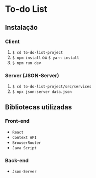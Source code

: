 # To-do List

## Instalação

### Client

  1. `$ cd to-do-list-project`
  2. `$ npm install` ou `$ yarn install`
  3. `$ npm run dev`
  
### Server (JSON-Server)

  1. `$ cd to-do-list-project/src/services`
  2. `$ npx json-server data.json`
  
## Bibliotecas utilizadas

### Front-end

 + `React`
 + `Context API`
 + `BrowserRouter`
 + `Java Script`

### Back-end

+ `Json-Server`
